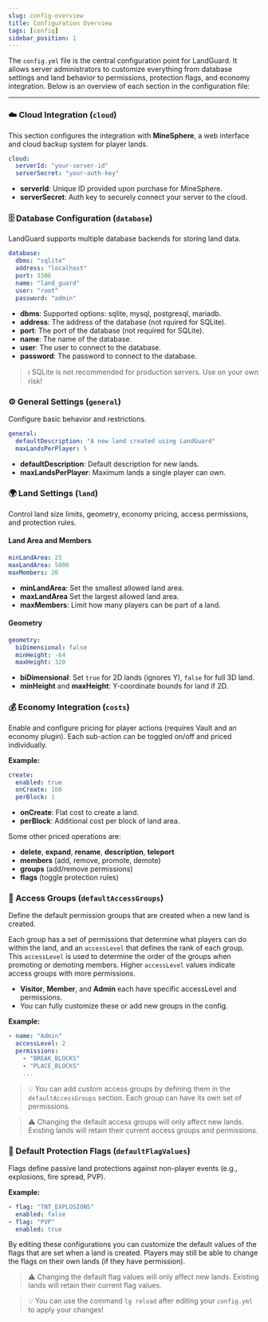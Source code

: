 ```yaml
---
slug: config-overview
title: Configuration Overview
tags: [config]
sidebar_position: 1
---
```

The `config.yml` file is the central configuration point for LandGuard. It allows server administrators to customize everything from database settings and land behavior to permissions, protection flags, and economy integration. Below is an overview of each section in the configuration file:

---

### ☁️ Cloud Integration (`cloud`)
This section configures the integration with **MineSphere**, a web interface and cloud backup system for player lands.

```yaml
cloud:
  serverId: "your-server-id"
  serverSecret: "your-auth-key"
```

- **serverId**: Unique ID provided upon purchase for MineSphere.
- **serverSecret**: Auth key to securely connect your server to the cloud.

### 🗄️ Database Configuration (`database`)
LandGuard supports multiple database backends for storing land data.

```yaml
database:
  dbms: "sqlite"
  address: "localhost"
  port: 3306
  name: "land_guard"
  user: "root"
  password: "admin"
```

- **dbms**: Supported options: sqlite, mysql, postgresql, mariadb.
- **address**: The address of the database (not rquired for SQLite).
- **port**: The port of the database (not required for SQLite).
- **name**: The name of the database.
- **user**: The user to connect to the database.
- **password**: The password to connect to the database.

> ℹ️ SQLite is not recommended for production servers. Use on your own risk!

### ⚙️ General Settings (`general`)
Configure basic behavior and restrictions.

```yaml
general:
  defaultDescription: "A new land created using LandGuard"
  maxLandsPerPlayer: 5
```

- **defaultDescription**: Default description for new lands.
- **maxLandsPerPlayer**: Maximum lands a single player can own.

### 🌍 Land Settings (`land`)
Control land size limits, geometry, economy pricing, access permissions, and protection rules.

#### Land Area and Members

```yaml
minLandArea: 25
maxLandArea: 5000
maxMembers: 20
```

- **minLandArea**: Set the smallest allowed land area.
- **maxLandArea** Set the largest allowed land area.
- **maxMembers**: Limit how many players can be part of a land.

#### Geometry

```yaml
geometry:
  biDimensional: false
  minHeight: -64
  maxHeight: 320
```

- **biDimensional**: Set `true` for 2D lands (ignores Y), `false` for full 3D land.
- **minHeight** and **maxHeight**: Y-coordinate bounds for land if 2D.

### 💰 Economy Integration (`costs`)
Enable and configure pricing for player actions (requires Vault and an economy plugin).
Each sub-action can be toggled on/off and priced individually.

**Example:**
```yaml
create:
  enabled: true
  onCreate: 100
  perBlock: 1
```

- **onCreate**: Flat cost to create a land.
- **perBlock**: Additional cost per block of land area.

Some other priced operations are:

- **delete**, **expand**, **rename**, **description**, **teleport**
- **members** (add, remove, promote, demote)
- **groups** (add/remove permissions)
- **flags** (toggle protection rules)

### 🔐 Access Groups (`defaultAccessGroups`)
Define the default permission groups that are created when a new land is created. 

Each group has a set of permissions that determine what players can do within the land, and an `accessLevel` that defines the rank of each group. This `accessLevel` is used to determine the order of the groups when promoting or demoting members. Higher `accessLevel` values indicate access groups with more permissions.

- **Visitor**, **Member**, and **Admin** each have specific accessLevel and permissions.
- You can fully customize these or add new groups in the config.

**Example:**
```yaml
- name: "Admin"
  accessLevel: 2
  permissions:
    - "BREAK_BLOCKS"
    - "PLACE_BLOCKS"
    ...
```

> 💡 You can add custom access groups by defining them in the `defaultAccessGroups` section. Each group can have its own set of permissions.

> ⚠️ Changing the default access groups will only affect new lands. Existing lands will retain their current access groups and permissions.

### 🚫 Default Protection Flags (`defaultFlagValues`)
Flags define passive land protections against non-player events (e.g., explosions, fire spread, PVP).

**Example:**
```yaml
- flag: "TNT_EXPLOSIONS"
  enabled: false
- flag: "PVP"
  enabled: true
```

By editing these configurations you can customize the default values of the flags that are set when a land is created.
Players may still be able to change the flags on their own lands (if they have permission).

> ⚠️ Changing the default flag values will only affect new lands. Existing lands will retain their current flag values.

> 💡 You can use the command `lg reload` after editing your `config.yml` to apply your changes!
